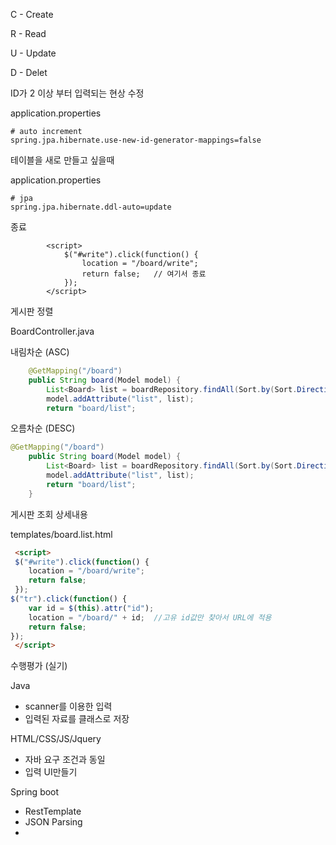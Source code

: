 C - Create

R - Read

U - Update

D - Delet



ID가 2 이상 부터 입력되는 현상 수정

application.properties

```properties
# auto increment
spring.jpa.hibernate.use-new-id-generator-mappings=false
```



테이블을 새로 만들고 싶을때

application.properties

```properties
# jpa
spring.jpa.hibernate.ddl-auto=update
```



종료

```
		<script>
			$("#write").click(function() {
				location = "/board/write";
				return false;	// 여기서 종료
			});
		</script>
```





게시판 정렬

BoardController.java

내림차순 (ASC)

```java
	@GetMapping("/board")
	public String board(Model model) {
		List<Board> list = boardRepository.findAll(Sort.by(Sort.Direction.ASC, "id"));
		model.addAttribute("list", list);
		return "board/list";
```



오름차순 (DESC)

```JAVA
@GetMapping("/board")
	public String board(Model model) {
		List<Board> list = boardRepository.findAll(Sort.by(Sort.Direction.DESC, "id"));
		model.addAttribute("list", list);
		return "board/list";
	}
```



게시판 조회 상세내용

templates/board.list.html

```html
 <script>
 $("#write").click(function() {
 	location = "/board/write";
 	return false;
 });
$("tr").click(function() {
	var id = $(this).attr("id");
	location = "/board/" + id;  //고유 id값만 찾아서 URL에 적용
	return false;
});
 </script>
```



수행평가 (실기)

Java

- scanner를 이용한 입력
- 입력된 자료를 클래스로 저장



HTML/CSS/JS/Jquery

- 자바 요구 조건과 동일
- 입력 UI만들기



Spring boot

- RestTemplate
- JSON Parsing
- 

